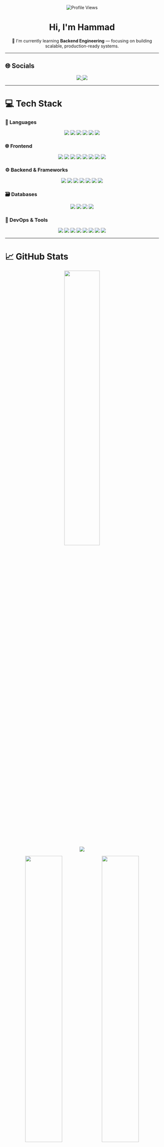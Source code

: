 <!-- Profile Views Badge -->
<p align="center">
  <img src="https://komarev.com/ghpvc/?username=hammadhttps&style=flat-square&color=brightgreen" alt="Profile Views" />
</p>

<!-- About Me -->
<h1 align="center">Hi, I'm Hammad </h1>
<p align="center">🌱 I'm currently learning <strong>Backend Engineering</strong> — focusing on building scalable, production-ready systems.</p>

---

## 🌐 Socials
<p align="center">
  <a href="mailto:hammadulhassan2620@gmail.com">
    <img src="https://img.shields.io/badge/Email-D14836?logo=gmail&logoColor=white&style=for-the-badge" />
  </a>
  <a href="https://www.linkedin.com/in/hammad12/">
    <img src="https://img.shields.io/badge/LinkedIn-%230077B5.svg?style=for-the-badge&logo=linkedin&logoColor=white" />
  </a>
</p>

---

# 💻 Tech Stack

### 🧩 Languages
<p align="center">
  <img src="https://img.shields.io/badge/C-00599C?style=for-the-badge&logo=c&logoColor=white" />
  <img src="https://img.shields.io/badge/C++-00599C?style=for-the-badge&logo=c%2B%2B&logoColor=white" />
  <img src="https://img.shields.io/badge/Python-3670A0?style=for-the-badge&logo=python&logoColor=ffdd54" />
  <img src="https://img.shields.io/badge/Java-ED8B00?style=for-the-badge&logo=openjdk&logoColor=white" />
  <img src="https://img.shields.io/badge/JavaScript-323330?style=for-the-badge&logo=javascript&logoColor=F7DF1E" />
  <img src="https://img.shields.io/badge/TypeScript-007ACC?style=for-the-badge&logo=typescript&logoColor=white" />
</p>

### 🌐 Frontend
<p align="center">
  <img src="https://img.shields.io/badge/HTML5-E34F26?style=for-the-badge&logo=html5&logoColor=white" />
  <img src="https://img.shields.io/badge/TailwindCSS-38B2AC?style=for-the-badge&logo=tailwind-css&logoColor=white" />
  <img src="https://img.shields.io/badge/React-20232a?style=for-the-badge&logo=react&logoColor=61DAFB" />
  <img src="https://img.shields.io/badge/Next.js-black?style=for-the-badge&logo=next.js&logoColor=white" />
  <img src="https://img.shields.io/badge/Redux-593d88?style=for-the-badge&logo=redux&logoColor=white" />
  <img src="https://img.shields.io/badge/React_Router-CA4245?style=for-the-badge&logo=react-router&logoColor=white" />
  <img src="https://img.shields.io/badge/React_Hook_Form-EC5990?style=for-the-badge&logo=reacthookform&logoColor=white" />
  <img src="https://img.shields.io/badge/Context_API-000000?style=for-the-badge&logo=react" />
</p>

### ⚙️ Backend & Frameworks
<p align="center">
  <img src="https://img.shields.io/badge/Node.js-6DA55F?style=for-the-badge&logo=node.js&logoColor=white" />
  <img src="https://img.shields.io/badge/Express.js-404d59?style=for-the-badge&logo=express&logoColor=61DAFB" />
  <img src="https://img.shields.io/badge/NestJS-E0234E?style=for-the-badge&logo=nestjs&logoColor=white" />
  <img src="https://img.shields.io/badge/FastAPI-005571?style=for-the-badge&logo=fastapi" />
  <img src="https://img.shields.io/badge/Socket.io-black?style=for-the-badge&logo=socket.io" />
  <img src="https://img.shields.io/badge/JWT-black?style=for-the-badge&logo=JSON%20web%20tokens" />
  <img src="https://img.shields.io/badge/Nodemon-76D04B?style=for-the-badge&logo=nodemon&logoColor=white" />
</p>

### 🗃️ Databases
<p align="center">
  <img src="https://img.shields.io/badge/MongoDB-4ea94b?style=for-the-badge&logo=mongodb&logoColor=white" />
  <img src="https://img.shields.io/badge/PostgreSQL-316192?style=for-the-badge&logo=postgresql&logoColor=white" />
  <img src="https://img.shields.io/badge/Microsoft_SQL_Server-CC2927?style=for-the-badge&logo=microsoft%20sql%20server&logoColor=white" />
  <img src="https://img.shields.io/badge/Redis-DD0031?style=for-the-badge&logo=redis&logoColor=white" />
</p>

### 🚀 DevOps & Tools
<p align="center">
  <img src="https://img.shields.io/badge/Vercel-000000?style=for-the-badge&logo=vercel&logoColor=white" />
  <img src="https://img.shields.io/badge/Render-46E3B7?style=for-the-badge&logo=render&logoColor=white" />
  <img src="https://img.shields.io/badge/GitHub_Actions-2088FF?style=for-the-badge&logo=github-actions&logoColor=white" />
  <img src="https://img.shields.io/badge/Git-F05032?style=for-the-badge&logo=git&logoColor=white" />
  <img src="https://img.shields.io/badge/GitHub-121011?style=for-the-badge&logo=github&logoColor=white" />
  <img src="https://img.shields.io/badge/Figma-F24E1E?style=for-the-badge&logo=figma&logoColor=white" />
  <img src="https://img.shields.io/badge/Canva-00C4CC?style=for-the-badge&logo=canva&logoColor=white" />
  <img src="https://img.shields.io/badge/Vite-646CFF?style=for-the-badge&logo=vite&logoColor=white" />
</p>

---

# 📈 GitHub Stats

<!-- Stars Earned Section -->
<p align="center">
  <img src="https://github-readme-stats.vercel.app/api/top-langs/?username=hammadhttps&layout=compact&theme=solarized-dark&hide_border=true" width="48%" />
</p>

<!-- Stars Earned Badge -->
<p align="center">
  <img src="https://img.shields.io/github/stars/hammadhttps?style=for-the-badge&logo=github&logoColor=white&color=yellow&label=Total%20Stars%20Earned" />
</p>

<!-- Second row: Repos per Language & Most Used Language -->
<p align="center">
  <img src="http://github-profile-summary-cards.vercel.app/api/cards/repos-per-language?username=hammadhttps&theme=solarized_dark" width="49%" />
  <img src="http://github-profile-summary-cards.vercel.app/api/cards/most-commit-language?username=hammadhttps&theme=solarized_dark" width="49%" />
</p>

<!-- GitHub Streak -->
<p align="center">
  <img src="https://streak-stats.demolab.com/?user=hammadhttps&theme=solarized_dark&hide_border=true" />
</p>

---

<!-- Proudly crafted with care 💻 -->

